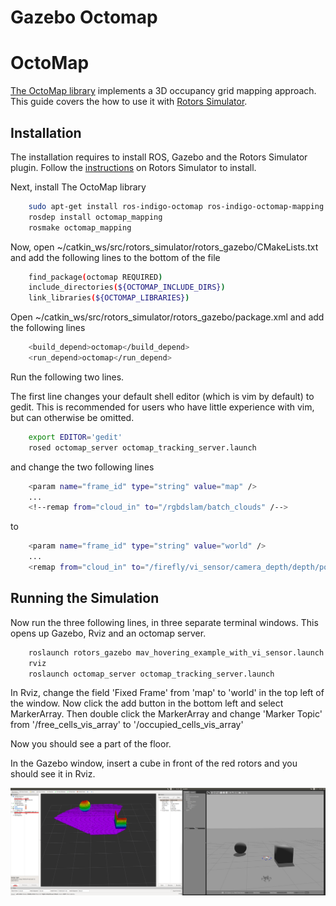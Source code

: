 # Gazebo Octomap

# OctoMap

[The OctoMap library](http://octomap.github.io/) implements a 3D occupancy grid mapping approach. This guide covers the how to use it with [Rotors Simulator](https://github.com/ethz-asl/rotors_simulator/wiki/RotorS-Simulator).

## Installation

The installation requires to install ROS, Gazebo and the Rotors Simulator plugin. Follow the [instructions](https://github.com/ethz-asl/rotors_simulator) on Rotors Simulator to install.

Next, install The OctoMap library 
<div class="host-code"></div>

```sh
	sudo apt-get install ros-indigo-octomap ros-indigo-octomap-mapping
	rosdep install octomap_mapping
	rosmake octomap_mapping
```

Now, open ~/catkin_ws/src/rotors_simulator/rotors_gazebo/CMakeLists.txt	and add the following lines to the bottom of the file
<div class="host-code"></div>

```sh
	find_package(octomap REQUIRED)
	include_directories(${OCTOMAP_INCLUDE_DIRS})
	link_libraries(${OCTOMAP_LIBRARIES})
```

Open ~/catkin_ws/src/rotors_simulator/rotors_gazebo/package.xml and add the following lines	
<div class="host-code"></div>

```sh
	<build_depend>octomap</build_depend>
	<run_depend>octomap</run_depend>
```

Run the following two lines. 
<aside class="note">
The first line changes your default shell editor (which is vim by default) to gedit. This is recommended for users who have little experience with vim, but can otherwise be omitted.
</aside>

<div class="host-code"></div>

```sh
	export EDITOR='gedit'
	rosed octomap_server octomap_tracking_server.launch
```

and change the two following lines
<div class="host-code"></div>

```sh
	<param name="frame_id" type="string" value="map" />	
	...
	<!--remap from="cloud_in" to="/rgbdslam/batch_clouds" /-->
```

<div class="host-code"></div>
to

```sh
	<param name="frame_id" type="string" value="world" />	
	...
	<remap from="cloud_in" to="/firefly/vi_sensor/camera_depth/depth/points" />
```



## Running the Simulation

Now run the three following lines, in three separate terminal windows. This opens up Gazebo, Rviz and an octomap server.

<div class="host-code"></div>

```sh
	roslaunch rotors_gazebo mav_hovering_example_with_vi_sensor.launch  mav_name:=firefly
	rviz
	roslaunch octomap_server octomap_tracking_server.launch
```

In Rviz, change the field 'Fixed Frame' from 'map' to 'world' in the top left of the window.
Now click the add button in the bottom left and select MarkerArray. Then double click the MarkerArray and change 'Marker Topic' from '/free_cells_vis_array' to '/occupied_cells_vis_array'

Now you should see a part of the floor. 

In the Gazebo window, insert a cube in front of the red rotors and you should see it in Rviz.

![octo](../pictures/sim/octomap.png)


